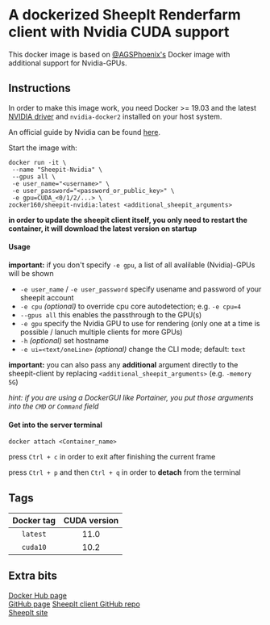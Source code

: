 # A dockerized SheepIt Renderfarm client with Nvidia CUDA support

This docker image is based on [@AGSPhoenix's](https://github.com/AGSPhoenix/sheepit-docker) Docker image with additional support for Nvidia-GPUs.

## Instructions

In order to make this image work, you need Docker >= 19.03 and the latest [NVIDIA driver](https://github.com/NVIDIA/nvidia-docker/wiki/Frequently-Asked-Questions#how-do-i-install-the-nvidia-driver) and `nvidia-docker2` installed on your host system.

An official guide by Nvidia can be found [here](https://docs.nvidia.com/datacenter/cloud-native/container-toolkit/install-guide.html#installing-on-ubuntu-and-debian).

Start the image with:

```
docker run -it \
 --name "Sheepit-Nvidia" \
 --gpus all \
 -e user_name="<username>" \
 -e user_password="<password_or_public_key>" \
 -e gpu=CUDA_<0/1/2/...> \
zocker160/sheepit-nvidia:latest <additional_sheepit_arguments>
```

**in order to update the sheepit client itself, you only need to restart the container, it will download the latest version on startup**

#### Usage

**important:** if you don't specify `-e gpu`,  a list of all avalilable (Nvidia)-GPUs will be shown

- `-e user_name` / `-e user_password` specify usename and password of your sheepit account
- `-e cpu` *(optional)* to override cpu core autodetection; e.g. `-e cpu=4`
- `--gpus all` this enables the passthrough to the GPU(s)
- `-e gpu` specify the Nvidia GPU to use for rendering (only one at a time is possible / lanuch multiple clients for more GPUs)
- `-h` *(optional)* set hostname
- `-e ui=<text/oneLine>` *(optional)* change the CLI mode; default: `text`

**important:** you can also pass any **additional** argument directly to the sheepit-client by replacing `<additional_sheepit_arguments>` (e.g. `-memory 5G`)

*hint: if you are using a DockerGUI like Portainer, you put those arguments into the `CMD` or `Command` field*

#### Get into the server terminal

```
docker attach <Container_name>
```

press `Ctrl + c` in order to exit after finishing the current frame

press `Ctrl + p` and then `Ctrl + q` in order to **detach** from the terminal

## Tags

| Docker tag | CUDA version |
|:----------:|:------------:|
| `latest`   | 11.0         |
| `cuda10`   | 10.2         |

## Extra bits

[Docker Hub page](https://hub.docker.com/r/zocker160/sheepit-docker-webui//)  
[GitHub page](https://github.com/zocker-160/sheepit-docker-webUI)
[SheepIt client GitHub repo](https://github.com/laurent-clouet/sheepit-client)  
[SheepIt site](https://www.sheepit-renderfarm.com/)
